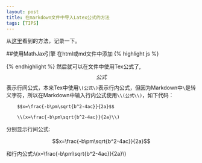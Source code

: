 ```yaml
---
layout: post
title: 在markdown文件中导入Latex公式的方法
tags: [TIPS]
---
```

<script src='https://cdnjs.cloudflare.com/ajax/libs/mathjax/2.7.2/MathJax.js?config=TeX-MML-AM_CHTML'></script>
从[这里](http://blog.csdn.net/xiahouzuoxin/article/details/26478179)看到的方法，记录一下。

##使用MathJax引擎
在html或md文件中添加
{% highlight js %}
<script type="text/javascript" src="http://cdn.mathjax.org/mathjax/latest/MathJax.js?config=default"></script>
{% endhighlight %}
然后就可以在文件中使用Tex公式了,$$公式$$表示行间公式，本来Tex中使用```\(公式\)```表示行内公式，但因为Markdown中```\```是转义字符，所以在Markdown中输入行内公式使用```\\(公式\\)```，如下代码：

		$$x=\frac{-b\pm\sqrt{b^2-4ac}}{2a}$$

		\\(x=\frac{-b\pm\sqrt{b^2-4ac}}{2a}\\)

分别显示行间公式:

$$x=\frac{-b\pm\sqrt{b^2-4ac}}{2a}$$

和行内公式:\\(x=\frac{-b\pm\sqrt{b^2-4ac}}{2a}\\)
